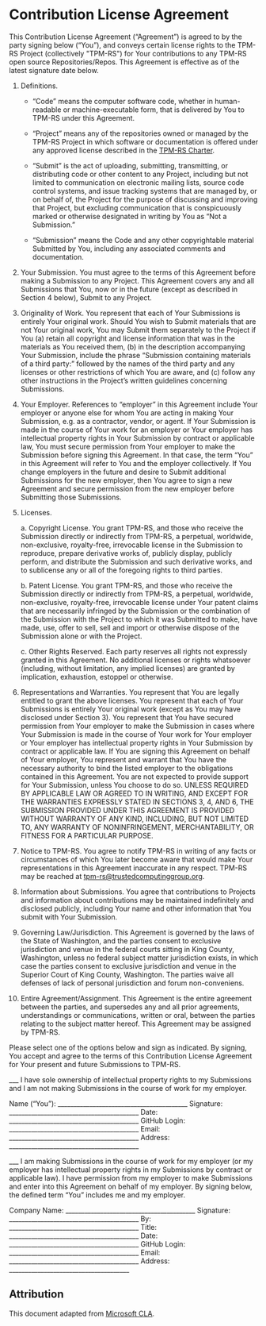 # Contribution License Agreement

This Contribution License Agreement (“Agreement”) is agreed to by the party
signing below (“You”), and conveys certain license rights to the TPM-RS Project
(collectively "TPM-RS") for Your contributions to any TPM-RS open source
Repositories/Repos. This Agreement is effective as of the latest signature date
below.

1. Definitions.

    * “Code” means the computer software code, whether in human-readable or
    machine-executable form, that is delivered by You to TPM-RS under this
    Agreement.

    * “Project” means any of the repositories owned or managed by the TPM-RS
    Project in which software or documentation is offered under any approved
    license described in the [TPM-RS Charter].

    * “Submit” is the act of uploading, submitting, transmitting, or distributing
    code or other content to any Project, including but not limited to communication
    on electronic mailing lists, source code control systems, and issue tracking
    systems that are managed by, or on behalf of, the Project for the purpose of
    discussing and improving that Project, but excluding communication that is
    conspicuously marked or otherwise designated in writing by You as “Not a
    Submission.”

    * “Submission” means the Code and any other copyrightable material Submitted by
    You, including any associated comments and documentation.

2. Your Submission. You must agree to the terms of this Agreement before making
a Submission to any Project. This Agreement covers any and all Submissions that
You, now or in the future (except as described in Section 4 below), Submit to
any Project.

3. Originality of Work. You represent that each of Your Submissions is entirely
Your original work.  Should You wish to Submit materials that are not Your
original work, You may Submit them separately to the Project if You (a) retain
all copyright and license information that was in the materials as You received
them, (b) in the description accompanying Your Submission, include the phrase
“Submission containing materials of a third party:” followed by the names of the
third party and any licenses or other restrictions of which You are aware, and
(c) follow any other instructions in the Project’s written guidelines concerning
Submissions.

4. Your Employer. References to “employer” in this Agreement include Your
employer or anyone else for whom You are acting in making Your Submission, e.g.
as a contractor, vendor, or agent. If Your Submission is made in the course of
Your work for an employer or Your employer has intellectual property rights in
Your Submission by contract or applicable law, You must secure permission from
Your employer to make the Submission before signing this Agreement. In that
case, the term “You” in this Agreement will refer to You and the employer
collectively. If You change employers in the future and desire to Submit
additional Submissions for the new employer, then You agree to sign a new
Agreement and secure permission from the new employer before Submitting those
Submissions.

5. Licenses.

    a. Copyright License. You grant TPM-RS, and those who receive the Submission
    directly or indirectly from TPM-RS, a perpetual, worldwide, non-exclusive,
    royalty-free, irrevocable license in the Submission to reproduce, prepare
    derivative works of, publicly display, publicly perform, and distribute the
    Submission and such derivative works, and to sublicense any or all of the
    foregoing rights to third parties.

    b. Patent License. You grant TPM-RS, and those who receive the Submission
    directly or indirectly from TPM-RS, a perpetual, worldwide, non-exclusive,
    royalty-free, irrevocable license under Your patent claims that are necessarily
    infringed by the Submission or the combination of the Submission with the
    Project to which it was Submitted to make, have made, use, offer to sell, sell
    and import or otherwise dispose of the Submission alone or with the Project.

    c. Other Rights Reserved. Each party reserves all rights not expressly granted
    in this Agreement.  No additional licenses or rights whatsoever (including,
    without limitation, any implied licenses) are granted by implication,
    exhaustion, estoppel or otherwise.

6. Representations and Warranties. You represent that You are legally entitled
to grant the above licenses. You represent that each of Your Submissions is
entirely Your original work (except as You may have disclosed under Section 3).
You represent that You have secured permission from Your employer to make the
Submission in cases where Your Submission is made in the course of Your work for
Your employer or Your employer has intellectual property rights in Your
Submission by contract or applicable law. If You are signing this Agreement on
behalf of Your employer, You represent and warrant that You have the necessary
authority to bind the listed employer to the obligations contained in this
Agreement.  You are not expected to provide support for Your Submission, unless
You choose to do so. UNLESS REQUIRED BY APPLICABLE LAW OR AGREED TO IN WRITING,
AND EXCEPT FOR THE WARRANTIES EXPRESSLY STATED IN SECTIONS 3, 4, AND 6, THE
SUBMISSION PROVIDED UNDER THIS AGREEMENT IS PROVIDED WITHOUT WARRANTY OF ANY
KIND, INCLUDING, BUT NOT LIMITED TO, ANY WARRANTY OF NONINFRINGEMENT,
MERCHANTABILITY, OR FITNESS FOR A PARTICULAR PURPOSE.

7. Notice to TPM-RS. You agree to notify TPM-RS in writing of any facts or
circumstances of which You later become aware that would make Your
representations in this Agreement inaccurate in any respect.  TPM-RS may be reached
at [tpm-rs@trustedcomputinggroup.org].

8. Information about Submissions. You agree that contributions to Projects and
information about contributions may be maintained indefinitely and disclosed
publicly, including Your name and other information that You submit with Your
Submission.

9. Governing Law/Jurisdiction. This Agreement is governed by the laws of the
State of Washington, and the parties consent to exclusive jurisdiction and venue
in the federal courts sitting in King County, Washington, unless no federal
subject matter jurisdiction exists, in which case the parties consent to
exclusive jurisdiction and venue in the Superior Court of King County,
Washington. The parties waive all defenses of lack of personal jurisdiction and
forum non-conveniens.

10. Entire Agreement/Assignment. This Agreement is the entire agreement between
the parties, and supersedes any and all prior agreements, understandings or
communications, written or oral, between the parties relating to the subject
matter hereof.  This Agreement may be assigned by TPM-RS.

Please select one of the options below and sign as indicated.  By signing, You
accept and agree to the terms of this Contribution License Agreement for Your
present and future Submissions to TPM-RS.

___  I have sole ownership of intellectual property rights to my Submissions and
I am not making Submissions in the course of work for my employer.

Name (“You”): _________________________________________
Signature: _________________________________________
Date: _________________________________________
GitHub Login: _________________________________________
Email: _________________________________________
Address: _________________________________________

___  I am making Submissions in the course of work for my employer (or my
employer has intellectual property rights in my Submissions by contract or
applicable law).  I have permission from my employer to make Submissions and
enter into this Agreement on behalf of my employer.  By signing below, the
defined term “You” includes me and my employer.

Company Name: _________________________________________
Signature: _________________________________________
By: _________________________________________
Title: _________________________________________
Date: _________________________________________
GitHub Login: _________________________________________
Email: _________________________________________
Address: ______________________________________

## Attribution

This document adapted from [Microsoft CLA].

[Microsoft CLA]: https://opensource.microsoft.com/cla/
[TPM-RS Charter]: ./CHARTER.md
[tpm-rs@trustedcomputinggroup.org]: mailto:tpm-rs@trustedcomputinggroup.org
